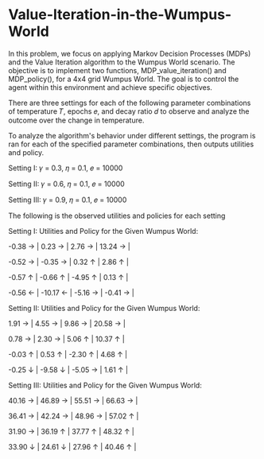 # Value-Iteration-in-the-Wumpus-World
In this problem, we focus on applying Markov Decision Processes (MDPs) and the Value Iteration algorithm to the Wumpus World scenario. The objective is to implement two functions, MDP_value_iteration() and MDP_policy(), for a 4x4 grid Wumpus World. The goal is to control the agent within this environment and achieve specific objectives.

There are three settings for each of the following parameter combinations of temperature 𝑇, epochs 𝑒, and decay ratio 𝑑 to observe and analyze the outcome over the change in temperature.

To analyze the algorithm's behavior under different settings, the program is ran for each of the specified parameter combinations, then outputs utilities and policy.

Setting I: 𝛾 = 0.3, 𝜂 = 0.1, 𝑒 = 10000

Setting II: 𝛾 = 0.6, 𝜂 = 0.1, 𝑒 = 10000

Setting III: 𝛾 = 0.9, 𝜂 = 0.1, 𝑒 = 10000

The following is the observed utilities and policies for each setting

Setting I: 
Utilities and Policy for the Given Wumpus World:

-0.38 → | 0.23 → | 2.76 → | 13.24 → |

-0.52 → | -0.35 → | 0.32 ↑ | 2.86 ↑ |

-0.57 ↑ | -0.66 ↑ | -4.95 ↑ | 0.13 ↑ |

-0.56 ← | -10.17 ← | -5.16 → | -0.41 → |

Setting II: 
Utilities and Policy for the Given Wumpus World:

1.91 → | 4.55 → | 9.86 → | 20.58 → |

0.78 → | 2.30 → | 5.06 ↑ | 10.37 ↑ |

-0.03 ↑ | 0.53 ↑ | -2.30 ↑ | 4.68 ↑ |

-0.25 ↓ | -9.58 ↓ | -5.05 → | 1.61 ↑ |

Setting III: 
Utilities and Policy for the Given Wumpus World:

40.16 → | 46.89 → | 55.51 → | 66.63 → |

36.41 → | 42.24 → | 48.96 → | 57.02 ↑ |

31.90 → | 36.19 ↑ | 37.77 ↑ | 48.32 ↑ |

33.90 ↓ | 24.61 ↓ | 27.96 ↑ | 40.46 ↑ |
